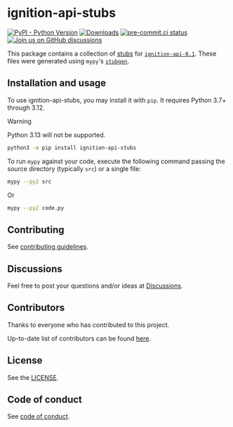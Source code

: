 # ignition-api-stubs

<!--- Badges --->
[![PyPI - Python Version](https://img.shields.io/pypi/pyversions/ignition-api-stubs)](https://pypi.org/project/ignition-api-stubs/)
[![Downloads](https://pepy.tech/badge/ignition-api-stubs)](https://pepy.tech/project/ignition-api-stubs)
[![pre-commit.ci status](https://results.pre-commit.ci/badge/github/ignition-devs/ignition-api-8.1-stubs/main.svg)](https://results.pre-commit.ci/latest/github/ignition-devs/ignition-api-8.1-stubs/main)
[![Join us on GitHub discussions](https://img.shields.io/badge/github-discussions-informational)](https://github.com/orgs/ignition-devs/discussions)

This package contains a collection of [stubs] for [`ignition-api-8.1`]. These
files were generated using `mypy`'s [`stubgen`].

## Installation and usage

To use ignition-api-stubs, you may install it with `pip`. It requires Python
3.7+ through 3.12.

> [!WARNING]
> Python 3.13 will not be supported.

```sh
python3 -m pip install ignition-api-stubs
```

To run `mypy` against your code, execute the following command passing the
source directory (typically `src`) or a single file:

```sh
mypy --py2 src
```

Or

```sh
mypy --py2 code.py
```

## Contributing

See [contributing guidelines].

## Discussions

Feel free to post your questions and/or ideas at [Discussions].

## Contributors

Thanks to everyone who has contributed to this project.

Up-to-date list of contributors can be found [here].

## License

See the [LICENSE].

## Code of conduct

See [code of conduct].

<!-- Links -->
[code of conduct]: https://github.com/ignition-devs/.github/blob/main/CODE_OF_CONDUCT.md
[contributing guidelines]: https://github.com/ignition-devs/ignition-api-8.1/blob/main/CONTRIBUTING.md
[Discussions]: https://github.com/ignition-devs/discussions/discussions
[here]: https://github.com/ignition-devs/ignition-api-8.1-stubs/graphs/contributors
[`ignition-api-8.1`]: https://github.com/ignition-devs/ignition-api-8.1
[LICENSE]: ./LICENSE
[`stubgen`]: https://mypy.readthedocs.io/en/stable/stubgen.html
[stubs]: https://www.python.org/dev/peps/pep-484/
